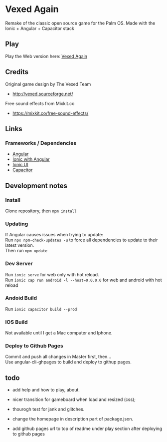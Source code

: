 # Vexed Again
Remake of the classic open source game for the Palm OS.
Made with the Ionic + Angular + Capacitor stack


## Play 
Play the Web version here: [Vexed Again](https://www.todoAddURL)

## Credits
Original game design by The Vexed Team
* http://vexed.sourceforge.net/  

Free sound effects from Mixkit.co  
* https://mixkit.co/free-sound-effects/

## Links 
### Frameworks / Dependencies
* [Angular](https://angular.io/docs)
* [Ionic with Angular](https://ionicframework.com/docs/angular/overview)
* [Ionic UI](https://ionicframework.com/docs/components)
* [Capacitor](https://capacitorjs.com/docs)

## Development notes
### Install
Clone repository, then `npm install`
### Updating 
If Angular causes issues when trying to update:  
Run `npx npm-check-updates -u` to force all dependencies to update to their latest version.  
Then run `npm update`  
### Dev Server
Run `ionic serve` for web only with hot reload.  
Run `ionic cap run android -l --host=0.0.0.0` for web and android with hot reload  
### Andoid Build
Run `ionic capacitor build --prod` 
### IOS Build
Not available until I get a Mac computer and Iphone.
### Deploy to Github Pages
Commit and push all changes in Master first, then...  
Use angular-cli-ghpages to build and deploy to githup pages.  


## todo

* add help and how to play, about.

* nicer transition for gameboard when load and resized (css);

* thourogh test for jank and glitches.

* change the homepage in description part of package.json.

* add github pages url to top of readme under play section after deploying to github pages


